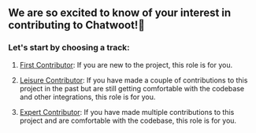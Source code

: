 ## We are so excited to know of your interest in contributing to Chatwoot!🎉 

### Let's start by choosing a track:

1) [First Contributor](first-contributor.md): If you are new to the project, this role is for you.

2) [Leisure Contributor](leisure-contributor.md): If you have made a couple of contributions to this project in the past but are still getting comfortable with the codebase and other integrations, this role is for you.

3) [Expert Contributor](expert-contributor.md): If you have made multiple contributions to this project and are comfortable with the codebase, this role is for you.
